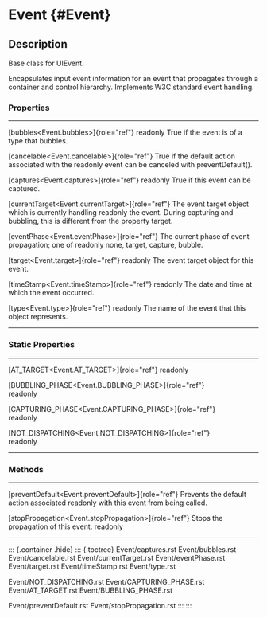 Event {#Event}
=====

Description
-----------

Base class for UIEvent.

Encapsulates input event information for an event that propagates
through a container and control hierarchy. Implements W3C standard event
handling.

### Properties

  ---------------------------------------------------- ---------------------------------------------------
  [bubbles\<Event.bubbles\>]{role="ref"} readonly      True if the event is of a type that bubbles.

  [cancelable\<Event.cancelable\>]{role="ref"}         True if the default action associated with the
  readonly                                             event can be canceled with preventDefault().

  [captures\<Event.captures\>]{role="ref"} readonly    True if this event can be captured.

  [currentTarget\<Event.currentTarget\>]{role="ref"}   The event target object which is currently handling
  readonly                                             the event. During capturing and bubbling, this is
                                                       different from the property target.

  [eventPhase\<Event.eventPhase\>]{role="ref"}         The current phase of event propagation; one of
  readonly                                             none, target, capture, bubble.

  [target\<Event.target\>]{role="ref"} readonly        The event target object for this event.

  [timeStamp\<Event.timeStamp\>]{role="ref"} readonly  The date and time at which the event occurred.

  [type\<Event.type\>]{role="ref"} readonly            The name of the event that this object represents.
  ---------------------------------------------------- ---------------------------------------------------

### Static Properties

  ---------------------------------------------------------- --
  [AT\_TARGET\<Event.AT\_TARGET\>]{role="ref"} readonly      

  [BUBBLING\_PHASE\<Event.BUBBLING\_PHASE\>]{role="ref"}     
  readonly                                                   

  [CAPTURING\_PHASE\<Event.CAPTURING\_PHASE\>]{role="ref"}   
  readonly                                                   

  [NOT\_DISPATCHING\<Event.NOT\_DISPATCHING\>]{role="ref"}   
  readonly                                                   
  ---------------------------------------------------------- --

### Methods

  -------------------------------------------------------- ----------------------------------------
  [preventDefault\<Event.preventDefault\>]{role="ref"}     Prevents the default action associated
  readonly                                                 with this event from being called.

  [stopPropagation\<Event.stopPropagation\>]{role="ref"}   Stops the propagation of this event.
  readonly                                                 
  -------------------------------------------------------- ----------------------------------------

::: {.container .hide}
::: {.toctree}
Event/captures.rst Event/bubbles.rst Event/cancelable.rst
Event/currentTarget.rst Event/eventPhase.rst Event/target.rst
Event/timeStamp.rst Event/type.rst

Event/NOT\_DISPATCHING.rst Event/CAPTURING\_PHASE.rst
Event/AT\_TARGET.rst Event/BUBBLING\_PHASE.rst

Event/preventDefault.rst Event/stopPropagation.rst
:::
:::
